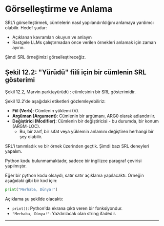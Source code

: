 # Görselleştirme ve Anlama

SRL'i görselleştirmek, cümlelerin nasıl yapılandırıldığını anlamaya yardımcı olabilir. Hedef şudur: 
- Açıklanan kavramları okuyun ve anlayın 
- Rastgele LLMs çalıştırmadan önce verilen örnekleri anlamak için zaman ayırın.

Şimdi SRL örneğimizi görselleştireceğiz. 
## Şekil 12.2: "Yürüdü" fiili için bir cümlenin SRL gösterimi

Şekil 12.2, Marvin parktayürüdü : cümlesinin bir SRL gösterimidir.

Şekil 12.2'de aşağıdaki etiketleri gözlemleyebiliriz:
- **Fiil (Verb)**: Cümlenin yüklemi (V).
- **Argüman (Argument)**: Cümlenin bir argümanı, ARG0 olarak adlandırılır.
- **Değiştirici (Modifier)**: Cümlenin bir değiştiricisi - bu durumda, bir konum (ARGM-LOC). 
  - Bu, bir zarf, bir sıfat veya yüklemin anlamını değiştiren herhangi bir şey olabilir.

SRL'i tanımladık ve bir örnek üzerinden geçtik. Şimdi bazı SRL deneyleri yapalım.

Python kodu bulunmamaktadır, sadece bir ingilizce paragraf çevirisi yapılmıştır. 

Eğer bir python kodu olsaydı, satır satır açıklama yapılacaktı. Örneğin aşağıdaki gibi bir kod için:

```python
print("Merhaba, Dünya!")
```

Açıklama şu şekilde olacaktı:
- `print()`: Python'da ekrana çıktı veren bir fonksiyondur.
- `"Merhaba, Dünya!"`: Yazdırılacak olan string ifadedir.

---

